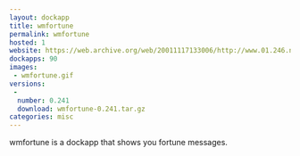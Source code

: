```yaml
---
layout: dockapp
title: wmfortune
permalink: wmfortune
hosted: 1
website: https://web.archive.org/web/20011117133006/http://www.01.246.ne.jp/~m-sugano/apps.html
dockapps: 90
images:
 - wmfortune.gif
versions:
 -
  number: 0.241
  download: wmfortune-0.241.tar.gz
categories: misc
---
```

wmfortune is a dockapp that shows you fortune messages.
